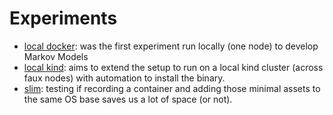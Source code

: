 # Experiments

 - [local docker](../fuse/analysis): was the first experiment run locally (one node) to develop Markov Models
 - [local kind](local-kind): aims to extend the setup to run on a local kind cluster (across faux nodes) with automation to install the binary.
 - [slim](slim): testing if recording a container and adding those minimal assets to the same OS base saves us a lot of space (or not).
